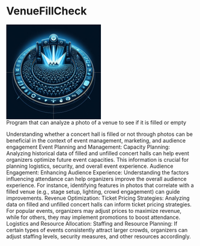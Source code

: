# VenueFillCheck
 <img src="project_logo.jpg" alt="" style="display: block; width: 50%; height:50%; object-fit: cover;" />
Program that can analyze a photo of a venue to see if it is filled or empty

Understanding whether a concert hall is filled or not through photos can be beneficial in the context of event management, marketing, and audience engagement
Event Planning and Management:
Capacity Planning: Analyzing historical data of filled and unfilled concert halls can help event organizers optimize future event capacities. This information is crucial for planning logistics, security, and overall event experience.
Audience Engagement:
Enhancing Audience Experience: Understanding the factors influencing attendance can help organizers improve the overall audience experience. For instance, identifying features in photos that correlate with a filled venue (e.g., stage setup, lighting, crowd engagement) can guide improvements.
Revenue Optimization:
Ticket Pricing Strategies: Analyzing data on filled and unfilled concert halls can inform ticket pricing strategies. For popular events, organizers may adjust prices to maximize revenue, while for others, they may implement promotions to boost attendance.
Logistics and Resource Allocation:
Staffing and Resource Planning: If certain types of events consistently attract larger crowds, organizers can adjust staffing levels, security measures, and other resources accordingly.

 
